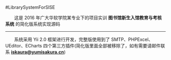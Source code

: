#LibrarySystemForSISE

　　这是 2016 年广大华软学院某专业下的项目实训 **图书馆新生入馆教育与考核系统** 的简化版系统实现源码

---
　　系统采用 Yii 2.0 框架进行开发，完整版使用到了 SMTP、PHPExcel、UEditor、ECharts 四个第三方插件(简化版里面全部被移除了，如有需要请邮件联系 **iskaura@yumisakura.cn**)